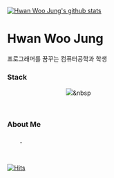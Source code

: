 
[![Hwan Woo Jung's github stats](https://github-readme-stats.vercel.app/api?username=sossont&show_icons=true)](https://github.com/sossont/github-readme-stats)<br>

# Hwan Woo Jung
프로그래머를 꿈꾸는 컴퓨터공학과 학생
<br>
### Stack

  <img src="http://img.shields.io/badge/-Python-lightgrey?style=flat-square&logo=Python?logoColor=White" 
  style ="height:10px; margin-left:10px; margin-right:10px;"/>
  <img src="http://img.shields.io/badge/-Javascript-yellow?style=flat-square&logo=JavaScript"
  style ="height:10px; margin-left:10px; margin-right:10px;"/>
  <img src="http://img.shields.io/badge/-C++-blue?style=flat-square&logo=C%2B%2B"
  style ="height:10px; margin-left:10px; margin-right:10px;"/>
  <img src="http://img.shields.io/badge/-Swift-orange?style=flat-square&logo=Swift"
  style ="height:10px; margin-left:10px; margin-right:10px;"/>
  <img src="https://img.shields.io/badge/Python-3766AB?style=flat-square&logo=Python&logoColor=white"/></a>&nbsp 

<br>

### About Me
<a href="https://velog.io/@sossont">
  <img src="http://img.shields.io/badge/-Velog-green?style=flat-square&logo=Vine"
  style ="height:10px; margin-left:10px; margin-right:10px;"/>
</a>
<a href="https://www.instagram.com/0o_hwan/">
  <img src="http://img.shields.io/badge/-Instagram-violet?style=flat-square&logo=Instagram"
  style ="height:10px; margin-left:10px; margin-right:10px;"/>
</a>
<br>
<br>
<br>

[![Hits](https://hits.seeyoufarm.com/api/count/incr/badge.svg?url=https%3A%2F%2Fgithub.com%2Fsossont&count_bg=%232184C4&title_bg=%23555555&icon=github.svg&icon_color=%23E7E7E7&title=hits&edge_flat=true)](https://hits.seeyoufarm.com)
